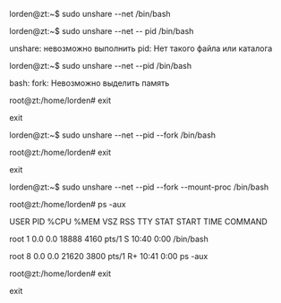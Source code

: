 lorden@zt:~$ sudo unshare --net /bin/bash

lorden@zt:~$ sudo unshare --net -- pid /bin/bash

unshare: невозможно выполнить pid: Нет такого файла или каталога

lorden@zt:~$ sudo unshare --net --pid /bin/bash

bash: fork: Невозможно выделить память

root@zt:/home/lorden# exit

exit

lorden@zt:~$ sudo unshare --net --pid --fork /bin/bash

root@zt:/home/lorden# exit

exit

lorden@zt:~$ sudo unshare --net --pid --fork --mount-proc /bin/bash

root@zt:/home/lorden# ps -aux

USER         PID %CPU %MEM    VSZ   RSS TTY      STAT START   TIME COMMAND

root           1  0.0  0.0  18888  4160 pts/1    S    10:40   0:00 /bin/bash

root           8  0.0  0.0  21620  3800 pts/1    R+   10:41   0:00 ps -aux

root@zt:/home/lorden# exit

exit




